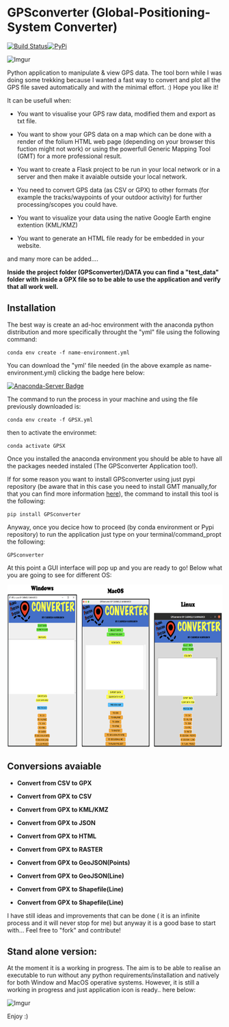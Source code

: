 # GPSconverter (Global-Positioning-System Converter)

[![Build Status](https://travis-ci.com/carmelosammarco/GPSconverter.png)](https://travis-ci.com/carmelosammarco/GPSconverter)[![PyPi](https://img.shields.io/badge/PyPi-Project-yellow.svg)](https://pypi.org/project/GPSconverter/)

![Imgur](https://i.imgur.com/jbCBPkh.png)

Python application to manipulate & view GPS data. The tool born while I was doing some trekking because I wanted a fast way to convert and plot all the GPS file saved automatically and with the minimal effort. :) Hope you like it! 

It can be usefull when:

- You want to visualise your GPS raw data, modified them and export as txt file.

- You want to show your GPS data on a map which can be done with a render of the folium HTML web page (depending on your browser this fuction might not work) or using the powerfull Generic Mapping Tool (GMT) for a more professional result. 

- You want to create a Flask project to be run in your local network or in a server and then make it avaiable outside your local network.

- You need to convert GPS data (as CSV or GPX) to other formats (for example the tracks/waypoints of your outdoor activity) for further processing/scopes you could have.

- You want to visualize your data using the native Google Earth engine extention (KML/KMZ)

- You want to generate an HTML file ready for be embedded in your website. 

and many more can be added.... 

**Inside the project folder (GPSconverter)/DATA you can find a "test_data" folder with inside a GPX file so to be able to use the application and verify that all work well.**

## Installation

The best way is create an ad-hoc environment with the anaconda python distribution and more specifically throught the "yml" file using the following command:

```
conda env create -f name-environment.yml
```

You can download the "yml' file needed (in the above example as name-environment.yml) clicking the badge here below: 

[![Anaconda-Server Badge](https://anaconda.org/csammarco/gpsx/badges/installer/env.svg)](https://anaconda.org/CSammarco/gpsx)

The command to run the process in your machine and using the file previously downloaded is:

```
conda env create -f GPSX.yml
```

then to activate the environmet:

```
conda activate GPSX
```

Once you installed the anaconda environment you should be able to have all the packages needed instaled (The GPSconverter Application too!). 

If for some reason you want to install GPSconverter using just pypi repository (be aware that in this case you need to install GMT manually,for that you can find more information [here](https://github.com/GenericMappingTools/gmt/blob/master/INSTALL.md#cross-platform-install-instructions)), the command to install this tool is the following:

```
pip install GPSconverter
```

Anyway, once you decice how to proceed (by conda environment or Pypi repository) to run the application just type on your terminal/command_propt the following:

```
GPSconverter
```

At this point a GUI interface will pop up and you are ready to go! Below what you are going to see for different OS:

<p align="center">
  <img width="" height="380" src="PIC/GUIs.png">
</p>


## Conversions avaiable

- **Convert from CSV to GPX**

- **Convert from GPX to CSV**

- **Convert from GPX to KML/KMZ**

- **Convert from GPX to JSON**

- **Convert from GPX to HTML**

- **Convert from GPX to RASTER**

- **Convert from GPX to GeoJSON(Points)**

- **Convert from GPX to GeoJSON(Line)**

- **Convert from GPX to Shapefile(Line)**

- **Convert from GPX to Shapefile(Line)**

I have still ideas and improvements that can be done ( it is an infinite process and it will never stop for me) but anyway it is a good base to start with... Feel free to "fork" and contribute!


## Stand alone version:

At the moment it is a working in progress. The aim is to be able to realise an executable to run without any python requirements/installation and natively for both Window and MacOS operative systems. However, it is still a working in progress and just application icon is ready.. here below:

![Imgur](https://i.imgur.com/1zIm0KGs.png)

Enjoy :)
